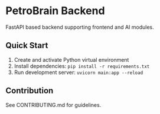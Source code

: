 # PetroBrain Backend

FastAPI based backend supporting frontend and AI modules.

## Quick Start

1. Create and activate Python virtual environment
2. Install dependencies: `pip install -r requirements.txt`
3. Run development server: `uvicorn main:app --reload`

## Contribution

See CONTRIBUTING.md for guidelines.

